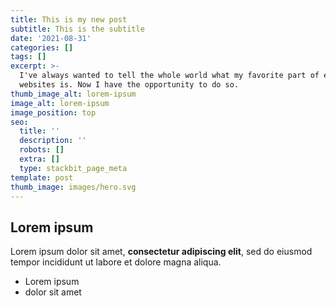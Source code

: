 ```yaml
---
title: This is my new post
subtitle: This is the subtitle
date: '2021-08-31'
categories: []
tags: []
excerpt: >-
  I've always wanted to tell the whole world what my favorite part of editing
  websites is. Now I have the opportunity to do so.
thumb_image_alt: lorem-ipsum
image_alt: lorem-ipsum
image_position: top
seo:
  title: ''
  description: ''
  robots: []
  extra: []
  type: stackbit_page_meta
template: post
thumb_image: images/hero.svg
---
```

## Lorem ipsum

Lorem ipsum dolor sit amet, **consectetur adipiscing elit**, sed do eiusmod tempor incididunt ut labore et dolore magna aliqua.

- Lorem ipsum
- dolor sit amet